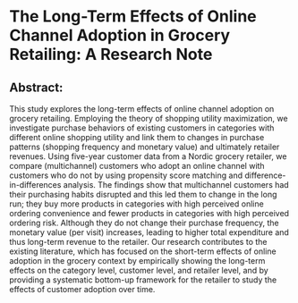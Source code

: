 # The Long-Term Effects of Online Channel Adoption in Grocery Retailing: A Research Note

## Abstract:
This study explores the long-term effects of online channel adoption on grocery retailing. Employing the theory of shopping utility maximization, we investigate purchase behaviors of existing customers in categories with different online shopping utility and link them to changes in purchase patterns (shopping frequency and monetary value) and ultimately retailer revenues. Using five-year customer data from a Nordic grocery retailer, we compare (multichannel) customers who adopt an online channel with customers who do not by using propensity score matching and difference-in-differences analysis. The findings show that multichannel customers had their purchasing habits disrupted and this led them to change in the long run; they buy more products in categories with high perceived online ordering convenience and fewer products in categories with high perceived ordering risk. Although they do not change their purchase frequency, the monetary value (per visit) increases, leading to higher total expenditure and thus long-term revenue to the retailer. Our research contributes to the existing literature, which has focused on the short-term effects of online adoption in the grocery context by empirically showing the long-term effects on the category level, customer level, and retailer level, and by providing a systematic bottom-up framework for the retailer to study the effects of customer adoption over time.